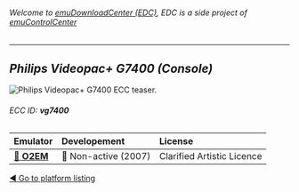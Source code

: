 ###### Welcome to [emuDownloadCenter (EDC)](https://github.com/PhoenixInteractiveNL/emuDownloadCenter/wiki/), EDC is a side project of [emuControlCenter](https://github.com/PhoenixInteractiveNL/emuControlCenter/wiki/)
***
## _Philips Videopac+ G7400 (Console)_
![](https://raw.githubusercontent.com/wiki/PhoenixInteractiveNL/emuDownloadCenter/images_platform/ecc_vg7400_teaser.png "Philips Videopac+ G7400 ECC teaser.")
###### ECC ID: **vg7400**

| Emulator   | Developement        | License     |
|:-----------|:--------------------|:------------|
| [:file_folder: **O2EM**](https://github.com/PhoenixInteractiveNL/emuDownloadCenter/wiki/Emulator-o2em#menu) | :red_circle: Non-active (2007) | Clarified Artistic Licence |

[:arrow_backward: Go to platform listing](https://github.com/PhoenixInteractiveNL/emuDownloadCenter/wiki/EDC-Platform-List)
